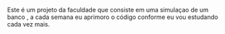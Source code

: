 Este é um projeto da faculdade que consiste em uma simulaçao de um banco
, a cada semana eu aprimoro o código conforme eu vou estudando cada vez mais.
